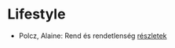 # Lifestyle

- Polcz, Alaine: Rend és rendetlenség [részletek](_details/%7Bopf.creator%7D.md#id_1442)